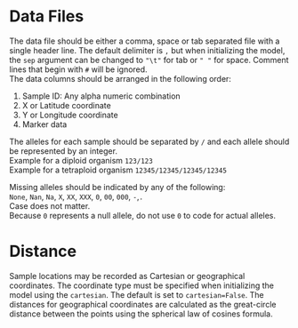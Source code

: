 Data Files
============
The data file should be either a comma, space or tab separated file with a single header line. The default delimiter is `,` but when initializing the model, the `sep` argument can be changed to `"\t"` for tab or `" "` for space.
Comment lines that begin with `#` will be ignored.  
The data columns should be arranged in the following order:  
  1. Sample ID: Any alpha numeric combination
  2. X or Latitude coordinate
  3. Y or Longitude coordinate
  4. Marker data

The alleles for each sample should be separated by `/` and each allele should be represented by an integer.  
Example for a diploid organism `123/123`  
Example for a tetraploid organism `12345/12345/12345/12345`  

Missing alleles should be indicated by any of the following:  
`None`, `Nan`, `Na`, `X`, `XX`, `XXX`, `0`, `00`, `000`, `-`,`.`  
Case does not matter.  
Because `0` represents a null allele, do not use `0` to code for actual alleles.  

Distance
=========
Sample locations may be recorded as Cartesian or geographical coordinates. The coordinate type must be specified when initializing the model using the `cartesian`. The default is set to `cartesian=False`. The distances for geographical coordinates are calculated as the great-circle distance between the points using the spherical law of cosines formula.  
